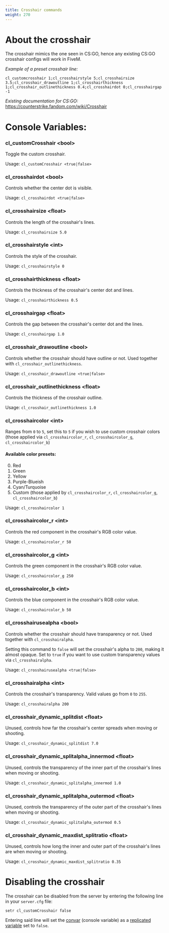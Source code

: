 ```yaml
---
title: Crosshair commands
weight: 270
---
```


# About the crosshair

The crosshair mimics the one seen in CS:GO, hence any existing CS:GO crosshair configs will work in FiveM.

*Example of a preset crosshair line:*

```
cl_customcrosshair 1;cl_crosshairstyle 5;cl_crosshairsize 3.5;cl_crosshair_drawoutline 1;cl_crosshairthickness 1;cl_crosshair_outlinethickness 0.4;cl_crosshairdot 0;cl_crosshairgap -1
```

*Existing documentation for CS:GO:* https://counterstrike.fandom.com/wiki/Crosshair

# Console Variables:

### cl_customCrosshair \<bool\>
Toggle the custom crosshair.

Usage: `cl_customCrosshair <true|false>`

### cl_crosshairdot \<bool\>
Controls whether the center dot is visible.

Usage: `cl_crosshairdot <true|false>`

### cl_crosshairsize \<float\>
Controls the length of the crosshair's lines.

Usage: `cl_crosshairsize 5.0`

### cl_crosshairstyle \<int\>
Controls the style of the crosshair.

Usage: `cl_crosshairstyle 0`

### cl_crosshairthickness \<float\>
Controls the thickness of the crosshair's center dot and lines.

Usage: `cl_crosshairthickness 0.5`

### cl_crosshairgap \<float\>
Controls the gap between the crosshair's center dot and the lines.

Usage: `cl_crosshairgap 1.0`

### cl_crosshair_drawoutline \<bool\>
Controls whether the crosshair should have outline or not. Used together with `cl_crosshair_outlinethickness`.

Usage: `cl_crosshair_drawoutline <true|false>`

### cl_crosshair_outlinethickness \<float\>
Controls the thickness of the crosshair outline.

Usage: `cl_crosshair_outlinethickness 1.0`

### cl_crosshaircolor \<int\>
Ranges from `0` to `5`, set this to `5` if you wish to use custom crosshair colors (those applied via `cl_crosshaircolor_r`, `cl_crosshaircolor_g`, `cl_crosshaircolor_b`)

#### Available color presets:
0. Red
1. Green
2. Yellow
3. Purple-Blueish
4. Cyan/Turquoise
5. Custom (those applied by `cl_crosshaircolor_r`, `cl_crosshaircolor_g`, `cl_crosshaircolor_b`) 

Usage: `cl_crosshaircolor 1`

### cl_crosshaircolor_r \<int\>
Controls the red component in the crosshair's RGB color value.

Usage: `cl_crosshaircolor_r 50`

### cl_crosshaircolor_g \<int\>
Controls the green component in the crosshair's RGB color value.

Usage: `cl_crosshaircolor_g 250`

### cl_crosshaircolor_b \<int\>
Controls the blue component in the crosshair's RGB color value.

Usage: `cl_crosshaircolor_b 50`

### cl_crosshairusealpha \<bool\>
Controls whether the crosshair should have transparency or not. Used together with `cl_crosshairalpha`. 

Setting this command to `false` will set the crosshair's alpha to `200`, making it almost opaque. Set to `true` if you want to use custom transparency values via `cl_crosshairalpha`.

Usage: `cl_crosshairusealpha <true|false>`

### cl_crosshairalpha \<int\>
Controls the crosshair's transparency. Valid values go from `0` to `255`.

Usage: `cl_crosshairalpha 200`

### cl_crosshair_dynamic_splitdist \<float\>
Unused, controls how far the crosshair's center spreads when moving or shooting.

Usage: `cl_crosshair_dynamic_splitdist 7.0`

### cl_crosshair_dynamic_splitalpha_innermod \<float\>
Unused, controls the transparency of the inner part of the crosshair's lines when moving or shooting.

Usage: `cl_crosshair_dynamic_splitalpha_innermod 1.0`

### cl_crosshair_dynamic_splitalpha_outermod \<float\>
Unused, controls the transparency of the outer part of the crosshair's lines when moving or shooting.

Usage: `cl_crosshair_dynamic_splitalpha_outermod 0.5`

### cl_crosshair_dynamic_maxdist_splitratio \<float\>
Unused, controls how long the inner and outer part of the crosshair's lines are when moving or shooting.

Usage: `cl_crosshair_dynamic_maxdist_splitratio 0.35`

# Disabling the crosshair
The crosshair can be disabled from the server by entering the following line in your `server.cfg` file:

```
setr cl_customCrosshair false
```

Entering said line will set the [convar](https://docs.fivem.net/docs/scripting-reference/convars/#standard-convars) (console variable) as a [replicated variable](https://docs.fivem.net/docs/scripting-reference/convars/#using-commands-1) set to `false`.